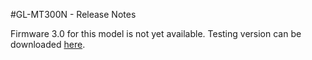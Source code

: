 #GL-MT300N - Release Notes



Firmware 3.0 for this model is not yet available. Testing version can be downloaded <a href="https://dl.gl-inet.com/firmware/mt300n/testing/" target="_blank">here</a>.
